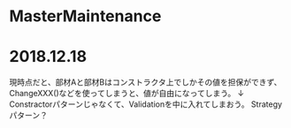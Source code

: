 # MasterMaintenance

# 2018.12.18

現時点だと、部材Aと部材Bはコンストラクタ上でしかその値を担保ができず、
ChangeXXX()などを使ってしまうと、値が自由になってしまう。
↓
Constractorパターンじゃなくて、Validationを中に入れてしまおう。
Strategyパターン？
